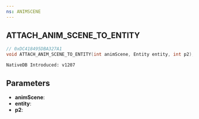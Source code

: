 ```yaml
---
ns: ANIMSCENE
---
```

## ATTACH_ANIM_SCENE_TO_ENTITY

```c
// 0xDC418495DBA327A1
void ATTACH_ANIM_SCENE_TO_ENTITY(int animScene, Entity entity, int p2);
```

```
NativeDB Introduced: v1207
```

## Parameters
* **animScene**:
* **entity**:
* **p2**:
